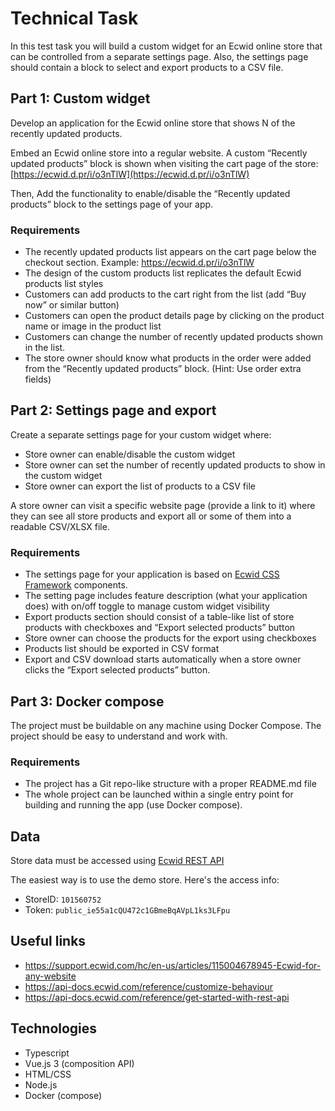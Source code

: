 # Technical Task

In this test task you will build a custom widget for an Ecwid online store that can be controlled from a separate
settings page. Also, the settings page should contain a block to select and export products to a CSV file.

## Part 1: Custom widget

Develop an application for the Ecwid online store that shows N of the recently updated products.

Embed an Ecwid online store into a regular website. A custom “Recently updated products” block is shown when visiting
the cart page of the store: [https://ecwid.d.pr/i/o3nTlW](https://ecwid.d.pr/i/o3nTlW)

Then, Add the functionality to enable/disable the “Recently updated products” block to the settings page of your app.

### Requirements

- The recently updated products list appears on the cart page below the checkout section.
  Example: https://ecwid.d.pr/i/o3nTlW
- The design of the custom products list replicates the default Ecwid products list styles
- Customers can add products to the cart right from the list (add “Buy now” or similar button)
- Customers can open the product details page by clicking on the product name or image in the product list
- Customers can change the number of recently updated products shown in the list.
- The store owner should know what products in the order were added from the “Recently updated products” block. (Hint:
  Use order extra fields)

## Part 2: Settings page and export

Create a separate settings page for your custom widget where:

- Store owner can enable/disable the custom widget
- Store owner can set the number of recently updated products to show in the custom widget
- Store owner can export the list of products to a CSV file

A store owner can visit a specific website page (provide a link to it) where they can see all store products and export
all or some of them into a readable CSV/XLSX file.

### Requirements

- The settings page for your application is based
  on [Ecwid CSS Framework](https://developers.ecwid.com/ecwid-css-framework/) components.
- The setting page includes feature description (what your application does) with on/off toggle to manage custom widget
  visibility
- Export products section should consist of a table-like list of store products with checkboxes and “Export selected
  products” button
- Store owner can choose the products for the export using checkboxes
- Products list should be exported in CSV format
- Export and CSV download starts automatically when a store owner clicks the “Export selected products” button.

## Part 3: Docker compose

The project must be buildable on any machine using Docker Compose. The project should be easy to understand and work
with.

### Requirements

- The project has a Git repo-like structure with a proper README.md file
- The whole project can be launched within a single entry point for building and running the app (use Docker compose).

## Data

Store data must be accessed using [Ecwid REST API](https://api-docs.ecwid.com/reference/rest-api)

The easiest way is to use the demo store. Here's the access info:

- StoreID: `101560752`
- Token: `public_ie55a1cQU472c1GBmeBqAVpL1ks3LFpu`

## Useful links

- https://support.ecwid.com/hc/en-us/articles/115004678945-Ecwid-for-any-website
- https://api-docs.ecwid.com/reference/customize-behaviour
- https://api-docs.ecwid.com/reference/get-started-with-rest-api

## Technologies

- Typescript
- Vue.js 3 (composition API)
- HTML/CSS
- Node.js
- Docker (compose)
